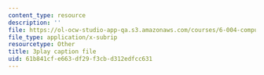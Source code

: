 ```yaml
---
content_type: resource
description: ''
file: https://ol-ocw-studio-app-qa.s3.amazonaws.com/courses/6-004-computation-structures-spring-2017/61b841cfe663df29f3cbd312edfcc631_S1PUUyVdC9M.srt
file_type: application/x-subrip
resourcetype: Other
title: 3play caption file
uid: 61b841cf-e663-df29-f3cb-d312edfcc631
---
```

